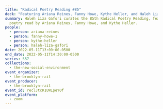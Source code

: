 ```yaml
---
title: "Radical Poetry Reading #85"
deck: "Featuring Ariana Reines, Fanny Howe, Kythe Heller, and Haleh Liza Gafori "
summary: Haleh Liza Gafori curates the 85th Radical Poetry Reading, featuring
  poetry read by Ariana Reines, Fanny Howe, and Kythe Heller.
people:
  - person: ariana-reines
  - person: fanny-howe-1
  - person: kythe-heller
  - person: haleh-liza-gafori
date: 2022-05-11T13:00:00-0500
end_date: 2022-05-11T14:30:00-0500
series: 557
collections:
  - the-new-social-environment
event_organizer:
  - the-brooklyn-rail
event_producer:
  - the-brooklyn-rail
event_id: reclJtcR1UWLpeYOf
event_platform:
  - zoom
---
```

